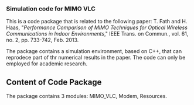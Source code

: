 ### Simulation code for MIMO VLC
This is a code package that is related to the following paper:
T. Fath and H. Haas, "*Performance Comparison of MIMO Techniques for Optical Wireless Communications in Indoor Environments*," IEEE Trans. on Commun., vol. 61, no. 2, pp. 733-742, Feb. 2013.


The package contains a simulation environment, based on C++, that can reprodece part of thr numerical results in the paper. The code can only be employed for academic research.

## Content of Code Package
The package contains 3 modules: MIMO_VLC, Modem, Resources.